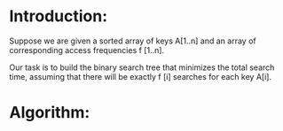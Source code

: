# Introduction:

Suppose we are given a sorted array of keys A[1..n] and an array of corresponding access frequencies f [1..n].

Our task is to build the binary search tree that minimizes the total search time, assuming that there will be exactly f [i] searches for each key A[i].

# Algorithm:
